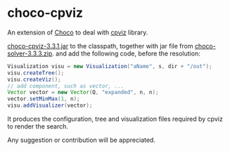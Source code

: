 choco-cpviz
===========

An extension of [Choco](https://github.com/chocoteam/choco-solver) to deal with [cpviz](https://sourceforge.net/projects/cpviz/) library.

 [choco-cpviz-3.3.1.jar](https://github.com/chocoteam/choco-cpviz/releases/tag/choco-cpviz-3.3.1)
to the classpath, together with jar file 
from  [choco-solver-3.3.3.zip](https://github.com/chocoteam/choco-solver/releases/tag/3.3.3).
and add the following code, before the resolution:

```java
Visualization visu = new Visualization("aName", s, dir + "/out");
visu.createTree();
visu.createViz();
// add component, such as vector, ...
Vector vector = new Vector(Q, "expanded", n, n);
vector.setMinMax(1, n);
visu.addVisualizer(vector);
```
    
It produces the configuration, tree and visualization files required by cpviz to render the search.

Any suggestion or contribution will be appreciated.
